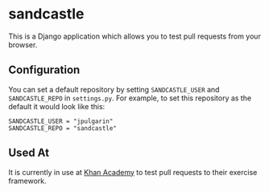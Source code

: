 sandcastle
==========

This is a Django application which allows you to test pull requests from your browser.

Configuration
-------------

You can set a default repository by setting `SANDCASTLE_USER` and 
`SANDCASTLE_REPO` in `settings.py`. For example, to set this repository
as the default it would look like this:

	SANDCASTLE_USER = "jpulgarin"
	SANDCASTLE_REPO = "sandcastle"

Used At
-------

It is currently in use at [Khan Academy](http://sandcastle.khanacademy.org) to
test pull requests to their exercise framework.

